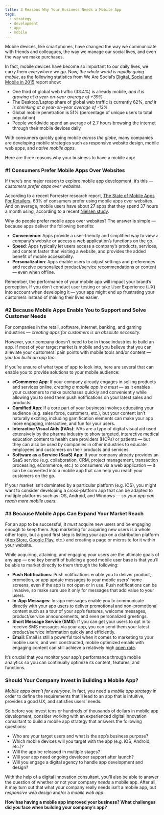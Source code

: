 ```yaml
---
title: 3 Reasons Why Your Business Needs a Mobile App
tags:
  - strategy
  - development
  - app
  - mobile
---
```


Mobile devices, like smartphones, have changed the way we communicate with friends and colleagues, the way we manage our social lives, and even the way we make purchases. 

In fact, mobile devices have become so important to our daily lives, we carry them *everywhere we go*. Now, *the whole world is rapidly going mobile*, as the following statistics from We Are Social’s [Digital, Social and Mobile in 2015](http://wearesocial.net/blog/2015/01/digital-social-mobile-worldwide-2015/) report show: 

- One third of global web traffic (33.4%) is already mobile, *and it is growing at a year-on-year average of +39%*
- The Desktop/Laptop share of global web traffic is currently 62%, *and it is shrinking at a year-on-year average of -13%*
- Global mobile penetration is 51% (percentage of unique users to total population) 
- People worldwide spend an average of 2.7 hours browsing the internet through their mobile devices daily

With consumers quickly going mobile *across the globe*, many companies are developing mobile strategies such as responsive website design, mobile web apps, and *native mobile apps*.

Here are three reasons why your business to have a mobile app: 

### #1 Consumers Prefer Mobile Apps Over Websites 

If there’s one major reason to explore mobile app development, it’s this — *customers prefer apps over websites*. 

According to a recent Forrester research report, [The State of Mobile Apps For Retailers](http://www.retailmenot.com/corp/static/filer_public/78/9c/789c947a-fe7c-46ce-908a-790352326761/stateofmobileappsforretailers.pdf), 63% of consumers prefer using mobile apps over websites. And on average, mobile users have about 27 apps that they spend 37 hours a month using, according to a recent [Nielsen study](http://www.nielsen.com/us/en/insights/news/2015/so-many-apps-so-much-more-time-for-entertainment.html). 

Why do people prefer mobile apps over websites? The answer is simple — because apps deliver the following benefits: 

- **Convenience**: Apps provide a user-friendly and simplified way to view a company’s website or access a web application’s functions on the go.
- **Speed**: Apps typically let users access a company’s products, services, and content faster than visiting a website, and provides the added benefit of mobile accessibility. 
- **Personalization**: Apps enable users to adjust settings and preferences and receive personalized product/service recommendations or content — even when offline.  


Remember, the performance of your mobile app will impact your brand’s perception. If you don’t conduct user testing or take User Experience (UX) into account when developing it — your app might end up frustrating your customers instead of making their lives easier. 


### #2 Because Mobile Apps Enable You to Support and Solve Customer Needs 

For companies in the retail, software, internet, banking, and gaming industries — *creating apps for customers is an absolute necessity*. 

However, your company doesn’t need to be in those industries to build an app. If most of your target market is mobile and you believe that you can alleviate your customers’ pain points with mobile tools and/or content — *you too build an app too*.

If you’re unsure of what type of app to look into, here are several that can enable you to provide solutions to your mobile audience: 

- **eCommerce App**: If your company already engages in selling products and services online, *creating a mobile app is a must* — as it enables your customers to make purchases quickly and conveniently while allowing you to send them push notifications on your latest sales and products. 
- **Gamified App**: If a core part of your business involves educating your audience (e.g. sales force, customers, etc.), but your content isn’t naturally exciting, including gamification elements can make your app more engaging, interactive, and fun for your users. 
- **Interactive Visual Aids (IVAs)**: IVAs are a type of digital visual aid used extensively by the pharma industry to show targeted, interactive medical education content to health care providers (HCPs) or patients — but they can also be used by companies in other industries to educate employees and customers on their products and services. 
- **Software as a Service (SaaS) App**: If your company already provides an SaaS service (e.g. collaboration, CRM, project management, transaction processing, eCommerce, etc.) to consumers via a web application — it can be converted into a mobile app that can help you reach your customers on the go. 

If your market isn’t dominated by a particular platform (e.g. iOS), you might want to consider developing a cross-platform app that can be adapted to multiple platforms such as iOS, Android, and Windows — *so your app can reach more mobile users*.

### #3 Because Mobile Apps Can Expand Your Market Reach 

For an app to be successful, it *must* acquire new users and be engaging enough to keep them. App marketing for acquiring new users is a whole other topic, but a good first step is listing your app on a distribution platform ([App Store](https://itunes.apple.com/sg/genre/ios/id36), [Google Play](https://play.google.com/store/apps?hl=en), etc.) and creating a page or microsite for it within your website. 

While acquiring, attaining, and engaging your users are the ultimate goals of any app — one key benefit of building a good mobile user base is that you’ll be able to market directly to them through the following: 

- **Push Notifications**: Push notifications enable you to deliver product, promotion, or app update messages to your mobile users' home screens, even if the app is not open or in use. Push notifications can be invasive, so make sure use it only for messages that add value to your users. 
- **In-App Messages**: In-app messages enable you to communicate directly with your app users to deliver promotional and non-promotional content such as a tour of your app’s features, welcome messages, product/service announcements, and even personalized greetings. 
- **Short Message Service (SMS)**: If you can get your users to opt in to receive SMS messages via your app, you can send them your latest product/service information quickly and efficiently. 
- **Email**: Email is still a powerful tool when it comes to marketing to your mobile users, and well constructed, mobile optimized emails with engaging content can still achieve a relatively high [open rate](http://mailchimp.com/resources/research/email-marketing-benchmarks/).

It’s crucial that you monitor your app’s performance through mobile analytics so you can continually optimize its content, features, and functions. 

### Should Your Company Invest in Building a Mobile App? 

*Mobile apps aren’t for everyone*. In fact, you need a *mobile app strategy* in order to define the requirements that’ll lead to an app that is intuitive, provides a good UX, and satisfies users’ needs. 

So before you invest tens or hundreds of thousands of dollars in mobile app development, consider working with an experienced digital innovation consultant to build a mobile app strategy that answers the following questions: 

- Who are your target users and what is the app’s business purpose? 
- Which mobile devices will you target with the app (e.g. iOS, Android, etc.)? 
- Will the app be released in multiple stages? 
- Will your app need ongoing developer support after launch?
- Will you engage a digital agency to handle app development and design? 

With the help of a digital innovation consultant, you’ll also be able to answer the question of whether or not your company *needs* a mobile app. After all, it may turn out that what your company really needs isn’t a mobile app, but *responsive web design* and/or a *mobile web app*. 

**How has having a mobile app improved your business? What challenges did you face when building your company’s app?**